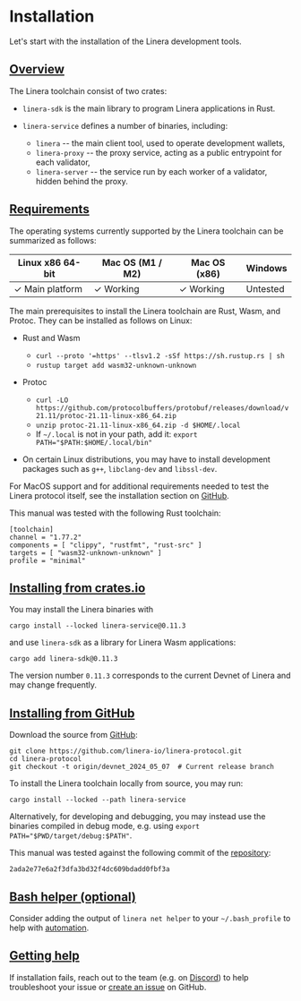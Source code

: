 # Installation

Let's start with the installation of the Linera development tools.

## [Overview](en_US/developers/getting_started/installation.md#overview)

The Linera toolchain consist of two crates:

- `linera-sdk` is the main library to program Linera applications in Rust.

- `linera-service` defines a number of binaries, including:

  - `linera` -- the main client tool, used to operate development wallets,
  - `linera-proxy` -- the proxy service, acting as a public entrypoint for each
    validator,
  - `linera-server` -- the service run by each worker of a validator, hidden
    behind the proxy.

## [Requirements](en_US/developers/getting_started/installation.md#Requirements)

The operating systems currently supported by the Linera toolchain can be
summarized as follows:

| Linux x86 64-bit | Mac OS (M1 / M2) | Mac OS (x86) | Windows  |
| ---------------- | ---------------- | ------------ | -------- |
| ✓ Main platform  | ✓ Working        | ✓ Working    | Untested |

The main prerequisites to install the Linera toolchain are Rust, Wasm, and
Protoc. They can be installed as follows on Linux:

- Rust and Wasm

  - `curl --proto '=https' --tlsv1.2 -sSf https://sh.rustup.rs | sh`
  - `rustup target add wasm32-unknown-unknown`

- Protoc

  - `curl -LO https://github.com/protocolbuffers/protobuf/releases/download/v21.11/protoc-21.11-linux-x86_64.zip`
  - `unzip protoc-21.11-linux-x86_64.zip -d $HOME/.local`
  - If `~/.local` is not in your path, add it:
    `export PATH="$PATH:$HOME/.local/bin"`

- On certain Linux distributions, you may have to install development packages
  such as `g++`, `libclang-dev` and `libssl-dev`.

For MacOS support and for additional requirements needed to test the Linera
protocol itself, see the installation section on
[GitHub](https://github.com/linera-io/linera-protocol/blob/main/INSTALL.md).

This manual was tested with the following Rust toolchain:

```terminal
[toolchain]
channel = "1.77.2"
components = [ "clippy", "rustfmt", "rust-src" ]
targets = [ "wasm32-unknown-unknown" ]
profile = "minimal"
```

## [Installing from crates.io](en_US/developers/getting_started/installation.md#installing-from-cratesio)

You may install the Linera binaries with

```terminal
cargo install --locked linera-service@0.11.3
```

and use `linera-sdk` as a library for Linera Wasm applications:

```terminal
cargo add linera-sdk@0.11.3
```

The version number `0.11.3` corresponds to the
current Devnet of Linera and may change frequently.

## [Installing from GitHub](en_US/developers/getting_started/installation.md#Installing-from-GitHub)

Download the source from [GitHub](https://github.com/linera-io/linera-protocol):

```terminal
git clone https://github.com/linera-io/linera-protocol.git
cd linera-protocol
git checkout -t origin/devnet_2024_05_07  # Current release branch
```

To install the Linera toolchain locally from source, you may run:

```terminal
cargo install --locked --path linera-service
```

Alternatively, for developing and debugging, you may instead use the binaries
compiled in debug mode, e.g. using `export PATH="$PWD/target/debug:$PATH"`.

This manual was tested against the following commit of the
[repository](https://github.com/linera-io/linera-protocol):

```terminal
2ada2e77e6a2f3dfa3bd32f4dc609bdadd0fbf3a
```

## [Bash helper (optional)](en_US/developers/getting_started/installation.md#Bash-helper-optional)

Consider adding the output of `linera net helper` to your `~/.bash_profile` to
help with [automation](en_US/developers/core_concepts/wallets.md#automation-in-bash).

## [Getting help](en_US/developers/getting_started/installation.md#Getting-help)

If installation fails, reach out to the team (e.g. on
[Discord](https://discord.gg/linera)) to help troubleshoot your issue or
[create an issue](https://github.com/linera-io/linera-protocol/issues/new) on
GitHub.
